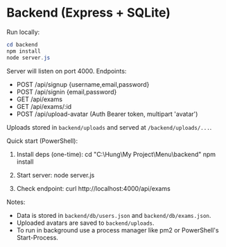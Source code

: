 # Backend (Express + SQLite)

Run locally:

```powershell
cd backend
npm install
node server.js
```

Server will listen on port 4000. Endpoints:
- POST /api/signup {username,email,password}
- POST /api/signin {email,password}
- GET /api/exams
- GET /api/exams/:id
- POST /api/upload-avatar (Auth Bearer token, multipart 'avatar')

Uploads stored in `backend/uploads` and served at `/backend/uploads/...`.

Quick start (PowerShell):

1. Install deps (one-time):
	cd "C:\Hung\My Project\Menu\backend"
	npm install

2. Start server:
	node server.js

3. Check endpoint:
	curl http://localhost:4000/api/exams

Notes:
- Data is stored in `backend/db/users.json` and `backend/db/exams.json`.
- Uploaded avatars are saved to `backend/uploads`.
- To run in background use a process manager like pm2 or PowerShell's Start-Process.
